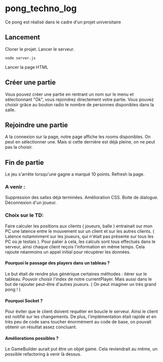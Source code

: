 # pong_techno_log

Ce pong est réalisé dans le cadre d'un projet universitaire

## Lancement
Cloner le projet. 
Lancer le serveur.
```
node server.js
```
Lancer la page HTML

## Créer une partie

Vous pouvez créer une partie en rentrant un nom sur le menu et sélectionnant "Ok", vous rejoindrez directement votre partie.
Vous pouvez choisir grâce au bouton radio le nombre de personnes disponibles dans la salle.

## Rejoindre une partie

A la connexion sur la page, notre page affiche les rooms disponibles. On peut en sélectionner une. Mais si cette dernière est déjà pleine, on ne peut pas la choisir.

## Fin de partie
Le jeu s'arrête lorsqu'une gagne a marqué 10 points. Refresh la page.

### A venir : 
Suppression des salles déjà terminées.
Amélioration CSS.
Boite de dialogue.
Déconnexion d'un joueur.

### Choix  sur le TD: 

Faire calculer les positions aux clients ( joueurs, balle ) entrainait sur mon PC une latence entre le mouvement sur un client et sur les autres clients. ( Latence notammment sur les joueurs, qui n'était pas présente sur tous les PC où je testais ). Pour palier à cela, les calculs sont tous effectués dans le serveur, ainsi chaque client reçois l'information en même temps. Cela rajoute néanmoins un appel initial pour récupérer les données. 

#### Pourquoi le passage des players dans un tableau ? 
Le but était de rendre plus générique certaines méthodes : itérer sur le tableau. Pouvoir choisir l'index de notre currentPlayer. Mais aussi dans le but de rajouter peut-être d'autres joueurs. ( On peut imaginer un très grand pong ! )

#### Pourquoi Socket ? 
Pour éviter que le client doivent requêter en boucle le serveur. Ainsi le client est notifié sur les changements. 
De plus, l'implémentation était rapide et en très peu de code sans toucher énormément au code de base, on pouvait obtenir un résultat assez concluant. 

#### Améliorations possibles ? 
Le GameBuilder aurait put être un objet game. Cela reviendrait au même, un possible refactoring à venir là dessus.


